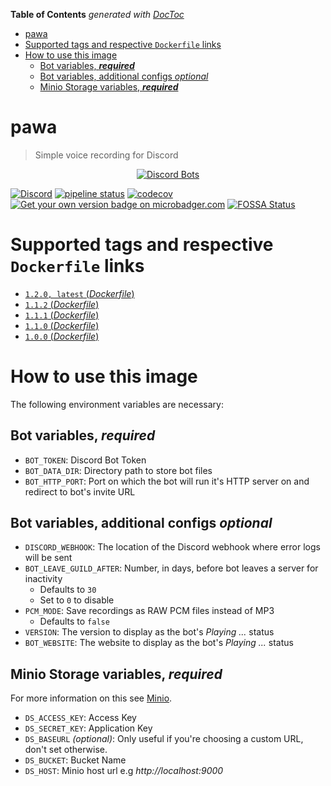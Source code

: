 <!-- START doctoc generated TOC please keep comment here to allow auto update -->
<!-- DON'T EDIT THIS SECTION, INSTEAD RE-RUN doctoc TO UPDATE -->
**Table of Contents**  *generated with [DocToc](https://github.com/thlorenz/doctoc)*

- [pawa](#pawa)
- [Supported tags and respective `Dockerfile` links](#supported-tags-and-respective-dockerfile-links)
- [How to use this image](#how-to-use-this-image)
  - [Bot variables, **_required_**](#bot-variables-_required_)
  - [Bot variables, additional configs _optional_](#bot-variables-additional-configs-_optional_)
  - [Minio Storage variables, **_required_**](#minio-storage-variables-_required_)

<!-- END doctoc generated TOC please keep comment here to allow auto update -->

# pawa
> Simple voice recording for Discord

<div align="center">
  <a href="https://discordbots.org/bot/338897906524225538">
    <img src="https://discordbots.org/api/widget/338897906524225538.png" alt="Discord Bots" />
  </a>
</div>

[![Discord](https://discordapp.com/api/guilds/408795211901173762/widget.png)](https://discord.gg/gkvsNw8)
[![pipeline status](https://gitlab.com/pawabot/pawa/badges/master/pipeline.svg)](https://gitlab.com/pawabot/pawa/commits/master)
[![codecov](https://codecov.io/gl/pawabot/pawa/branch/master/graph/badge.svg)](https://codecov.io/gl/pawabot/pawa)
[![Get your own version badge on microbadger.com](https://images.microbadger.com/badges/version/gdragon/throw-voice.svg)](https://microbadger.com/images/gdragon/throw-voice)
[![FOSSA Status](https://app.fossa.io/api/projects/git%2Bgitlab.com%2Fpawabot%2Fpawa.svg?type=shield)](https://app.fossa.io/projects/git%2Bgitlab.com%2Fpawabot%2Fpawa?ref=badge_shield)

# Supported tags and respective `Dockerfile` links

- [`1.2.0, latest` (*Dockerfile*)](https://gitlab.com/pawabot/pawa/blob/v1.2.0/Dockerfile)
- [`1.1.2` (*Dockerfile*)](https://gitlab.com/pawabot/pawa/blob/v1.1.2/Dockerfile)
- [`1.1.1` (*Dockerfile*)](https://gitlab.com/pawabot/pawa/blob/v1.1.1/Dockerfile)
- [`1.1.0` (*Dockerfile*)](https://gitlab.com/pawabot/pawa/blob/v1.1.0/Dockerfile)
- [`1.0.0` (*Dockerfile*)](https://gitlab.com/pawabot/pawa/blob/v1.0.0/Dockerfile)

# How to use this image

The following environment variables are necessary:

## Bot variables, **_required_**

- `BOT_TOKEN`: Discord Bot Token
- `BOT_DATA_DIR`: Directory path to store bot files
- `BOT_HTTP_PORT`: Port on which the bot will run it's HTTP server on and redirect to bot's invite URL

## Bot variables, additional configs _optional_

- `DISCORD_WEBHOOK`: The location of the Discord webhook where error logs will be sent
- `BOT_LEAVE_GUILD_AFTER`: Number, in days, before bot leaves a server for inactivity
  - Defaults to `30`
  - Set to `0` to disable
- `PCM_MODE`: Save recordings as RAW PCM files instead of MP3
  - Defaults to `false`
- `VERSION`: The version to display as the bot's _Playing ..._ status
- `BOT_WEBSITE`: The website to display as the bot's _Playing ..._ status

## Minio Storage variables, **_required_**

For more information on this see [Minio](https://www.minio.io/).

- `DS_ACCESS_KEY`: Access Key
- `DS_SECRET_KEY`: Application Key
- `DS_BASEURL` _(optional)_: Only useful if you're choosing a custom URL, don't set otherwise.
- `DS_BUCKET`: Bucket Name
- `DS_HOST`: Minio host url e.g _http://localhost:9000_

